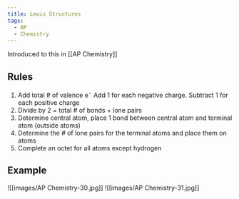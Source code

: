 ```yaml
---
title: Lewis Structures
tags:
  - AP
  - Chemistry
---
```

Introduced to this in [[AP Chemistry]]

## Rules

1. Add total # of valence e$^-$ Add 1 for each negative charge. Subtract 1 for each positive charge
2. Divide by 2 = total # of bonds + lone pairs
3. Determine central atom, place 1 bond between central atom and terminal atom (outside atoms)
4. Determine the # of lone pairs for the terminal atoms and place them on atoms
5. Complete an octet for all atoms except hydrogen

## Example
![[images/AP Chemistry-30.jpg]]
![[images/AP Chemistry-31.jpg]]